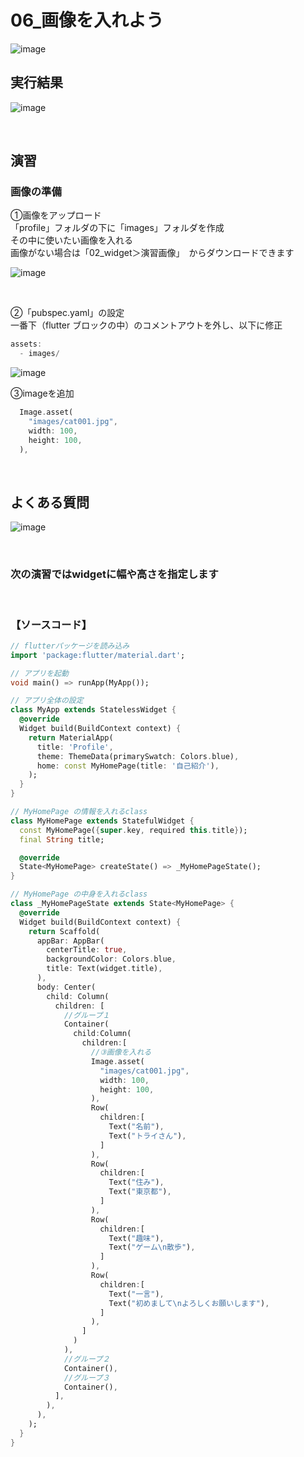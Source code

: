 # **06_画像を入れよう**

![image](img/06_image1-1.png)

## **実行結果**
![image](img/06_image1-2.png) 

<br>


## **演習** 
### **画像の準備**
①画像をアップロード  
「profile」フォルダの下に「images」フォルダを作成  
その中に使いたい画像を入れる  
画像がない場合は「02_widget＞演習画像」　からダウンロードできます

![image](img/06_image1-3.png) 

<br>

②「pubspec.yaml」の設定  
一番下（flutter ブロックの中）のコメントアウトを外し、以下に修正

```dart
assets:
  - images/
```

![image](img/06_image1-4.png)  

③imageを追加

```dart
  Image.asset(
    "images/cat001.jpg",
    width: 100,
    height: 100,
  ),
```

<br>

## **よくある質問** 

![image](img/06_image1-5.png)

<br>

### 次の演習ではwidgetに幅や高さを指定します

<br>

### **【ソースコード】**


```dart
// flutterパッケージを読み込み
import 'package:flutter/material.dart';

// アプリを起動
void main() => runApp(MyApp());

// アプリ全体の設定
class MyApp extends StatelessWidget {
  @override
  Widget build(BuildContext context) {
    return MaterialApp(
      title: 'Profile',
      theme: ThemeData(primarySwatch: Colors.blue),
      home: const MyHomePage(title: '自己紹介'),
    );
  }
}

// MyHomePage の情報を入れるclass
class MyHomePage extends StatefulWidget {
  const MyHomePage({super.key, required this.title});
  final String title;

  @override
  State<MyHomePage> createState() => _MyHomePageState();
}

// MyHomePage の中身を入れるclass
class _MyHomePageState extends State<MyHomePage> {
  @override
  Widget build(BuildContext context) {
    return Scaffold(
      appBar: AppBar(
        centerTitle: true,
        backgroundColor: Colors.blue,
        title: Text(widget.title),
      ),
      body: Center(
        child: Column(
          children: [
            //グループ１
            Container(
              child:Column(
                children:[
                  //③画像を入れる
                  Image.asset(
                    "images/cat001.jpg",
                    width: 100,
                    height: 100,
                  ),
                  Row(
                    children:[
                      Text("名前"),
                      Text("トライさん"),
                    ]
                  ),
                  Row(
                    children:[
                      Text("住み"),
                      Text("東京都"),                      
                    ]
                  ),
                  Row(
                    children:[
                      Text("趣味"),
                      Text("ゲーム\n散歩"),                                            
                    ]
                  ),
                  Row(
                    children:[
                      Text("一言"),
                      Text("初めまして\nよろしくお願いします"),                                                                  
                    ]
                  ),
                ]
              )
            ),
            //グループ２
            Container(),
            //グループ３
            Container(),
          ],
        ),
      ),
    );
  }
}

```
